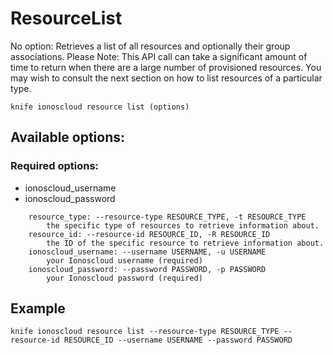# ResourceList

No option: Retrieves a list of all resources and optionally their group associations. Please Note: This API call can take a significant amount of time to return when there are a large number of provisioned resources. You may wish to consult the next section on how to list resources of a particular type.



```text
knife ionoscloud resource list (options)
```

## Available options:

### Required options:

* ionoscloud_username
* ionoscloud_password

```text
    resource_type: --resource-type RESOURCE_TYPE, -t RESOURCE_TYPE
        the specific type of resources to retrieve information about.
    resource_id: --resource-id RESOURCE_ID, -R RESOURCE_ID
        the ID of the specific resource to retrieve information about.
    ionoscloud_username: --username USERNAME, -u USERNAME
        your Ionoscloud username (required)
    ionoscloud_password: --password PASSWORD, -p PASSWORD
        your Ionoscloud password (required)
```

## Example

```text
knife ionoscloud resource list --resource-type RESOURCE_TYPE --resource-id RESOURCE_ID --username USERNAME --password PASSWORD
```

